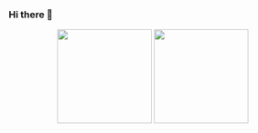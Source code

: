 ### Hi there 👋

<p align="center">
   <img src="https://github-readme-stats.vercel.app/api?username=vilenaNikolaeva&count_private=true&show_icons=true" height="165px" >
   <img src="https://github-readme-stats.vercel.app/api/top-langs/?username=vilenaNikolaeva&layout=compact" height="165px" >
</p>

<!--
**vilenaNikolaeva/vilenaNikolaeva** is a ✨ _special_ ✨ repository because its `README.md` (this file) appears on your GitHub profile.

Here are some ideas to get you started:

- 🔭 I’m currently working on ...
- 🌱 I’m currently learning ...
- 👯 I’m looking to collaborate on ...
- 🤔 I’m looking for help with ...
- 💬 Ask me about ...
- 📫 How to reach me: ...
- 😄 Pronouns: ...
- ⚡ Fun fact: ...
-->
